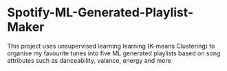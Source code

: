 # Spotify-ML-Generated-Playlist-Maker
This project uses unsupervised learning learning (K-means Clustering) to organise my favourite tunes into five ML generated playlists based on song attributes such as danceability, valance, energy and more

